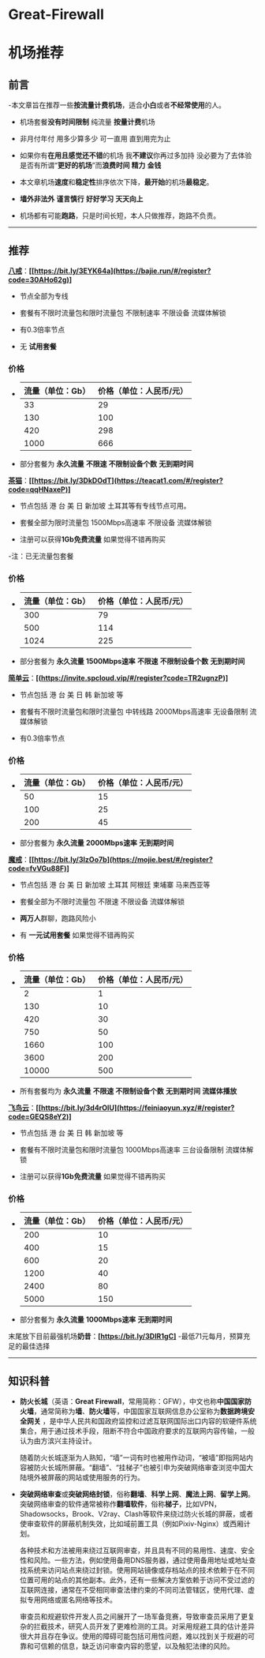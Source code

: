 # Great-Firewall
# 机场推荐

## 前言
-本文章旨在推荐一些**按流量计费机场**，适合**小白**或者**不经常使用**的人。

- 机场套餐**没有时间限制** 纯流量 **按量计费**机场 

- 非月付年付 用多少算多少 可一直用 直到用完为止

- 如果你有**在用且感觉还不错**的机场 我**不建议**你再过多加持 没必要为了去体验是否有所谓“**更好的机场**”而**浪费时间** **精力** **金钱**

- 本文章机场**速度**和**稳定性**排序依次下降，**最开始**的机场**最稳定**。

- **墙外非法外** **谨言慎行** **好好学习** **天天向上**

- 机场都有可能**跑路**，只是时间长短，本人只做推荐，跑路不负责。

------

## 推荐


**[八戒](https://bajie.run/#/register?code=30AHo62g)**：**[[https://bit.ly/3EYK64a](https://bajie.run/#/register?code=30AHo62g)]**

- 节点全部为专线

- 套餐有不限时流量包和限时流量包 不限制速率 不限设备 流媒体解锁 

- 有0.3倍率节点

- 无 **试用套餐** 



### 价格

- | 流量（单位：Gb） | 价格（单位：人民币/元） |
  | ---------------- | ---------------------- |
  | 33               | 29                     |
  | 130              | 100                    |
  | 420              | 298                    |
  | 1000             | 666                    |


- 部分套餐为 **永久流量** **不限速** **不限制设备个数** **无到期时间**








**[茶猫](https://teacat1.com/#/register?code=qqHNaxeP)**：**[[https://bit.ly/3DkDOdT](https://teacat1.com/#/register?code=qqHNaxeP)]**

- 节点包括 港 台 美 日 新加坡 土耳其等有专线节点可用。

- 套餐全部为限时流量包 1500Mbps高速率 不限设备 流媒体解锁

- 注册可以获得**1Gb免费流量** 如果觉得不错再购买

-注：已无流量包套餐


### 价格

- | 流量（单位：Gb） | 价格（单位：人民币/元）  |
  | ---------------- | ----------------------- |
  | 300              | 79                      |
  | 500              | 114                     |
  | 1024             | 225                     |

- 部分套餐为 **永久流量** **1500Mbps速率** **不限速** **不限制设备个数** **无到期时间**




**[简单云](https://invite.spcloud.vip/#/register?code=TR2ugnzP)**：**[(https://invite.spcloud.vip/#/register?code=TR2ugnzP)]**

- 节点包括 港 台 美 日 韩 新加坡 等

- 套餐有不限时流量包和限时流量包 中转线路 2000Mbps高速率 无设备限制 流媒体解锁 

- 有0.3倍率节点


### 价格

- | 流量（单位：Gb） | 价格（单位：人民币/元） |
  | ---------------- | ---------------------- |
  | 50               | 15                      |
  | 100              | 25                     |
  | 200              | 45                     |
  

- 部分套餐为 **永久流量** **2000Mbps速率**  **无到期时间**







**[魔戒](https://mojie.best/#/register?code=fvVGu88F)**：**[[https://bit.ly/3lzOo7b](https://mojie.best/#/register?code=fvVGu88F)]**

- 节点包括 港 台 美 日 新加坡 土耳其 阿根廷 柬埔寨 马来西亚等

- 套餐全部为不限时流量包 不限速 不限设备 流媒体解锁

- **两万人**群聊，跑路风险小

- 有 **一元试用套餐** 如果觉得不错再购买


### 价格

- | 流量（单位：Gb） | 价格（单位：人民币/元） |
  | ---------------- | ----------------------- |
  | 2                | 1                       |
  | 130              | 10                      | 
  | 420              | 30                      |
  | 750              | 50                      |
  | 1660             | 100                     |
  | 3600             | 200                     |
  | 10000            | 500                     |
  
- 所有套餐均为 **永久流量** **不限速** **不限制设备个数** **无到期时间** **流媒体播放**

**[飞鸟云](https://feiniaoyun.xyz/#/register?code=GEQS8eY2)**：**[[https://bit.ly/3d4rOlU](https://feiniaoyun.xyz/#/register?code=GEQS8eY2)]**

- 节点包括 港 台 美 日 韩 新加坡 等

- 套餐有不限时流量包和限时流量包 1000Mbps高速率 三台设备限制 流媒体解锁 

- 注册可以获得**1Gb免费流量** 如果觉得不错再购买


### 价格

- | 流量（单位：Gb） | 价格（单位：人民币/元） |
  | ---------------- | ---------------------- |
  | 200              | 10                     |
  | 400              | 15                     |
  | 600              | 20                     |
  | 1200             | 40                     |
  | 2400             | 80                     |
  | 5000             | 150                    |

- 部分套餐为 **永久流量** **1000Mbps速率**  **无到期时间**

末尾放下目前最强机场**奶昔**：**[https://bit.ly/3DIR1gC]**
-最低71元每月，预算充足的最佳选择



------

## 知识科普

- **防火长城**（英语：**Great Firewall**，常用简称：GFW），中文也称**中国国家防火墙**，通常简称为**墙**、**防火墙**等，中国国家互联网信息办公室称为**数据跨境安全网关** ，是中华人民共和国政府监控和过滤互联网国际出口内容的软硬件系统集合，用于通过技术手段，阻断不符合中国政府要求的互联网内容传输，一般认为由方滨兴主持设计。

  随着防火长城逐渐为人熟知，“墙”一词有时也被用作动词，“被墙”即指网站内容被防火长城所屏蔽。“翻墙”、“挂梯子”也被引申为突破网络审查浏览中国大陆境外被屏蔽的网站或使用服务的行为。

- **突破网络审查**或**突破网络封锁**，俗称**翻墙**、**科学上网**、**魔法上网**、**留学上网**。突破网络审查的软件通常被称作**翻墙软件**，俗称**梯子**，比如VPN，Shadowsocks，Brook、V2ray、Clash等软件来绕过防火长城的屏蔽，或者使审查软件的屏蔽机制失效，比如域前置工具（例如Pixiv-Nginx）或西厢计划。

  各种技术和方法被用来绕过互联网审查，并且具有不同的易用性、速度、安全性和风险。一些方法，例如使用备用DNS服务器，通过使用备用地址或地址查找系统来访问站点来绕过封锁。使用网站镜像或存档站点的技术依赖于在不同位置可用的站点的其他副本。此外，还有一些解决方案依赖于访问不受过滤的互联网连接，通常在不受相同审查法律约束的不同司法管辖区，使用代理、虚拟专用网络或匿名网络等技术。

  审查员和规避软件开发人员之间展开了一场军备竞赛，导致审查员采用了更复杂的拦截技术，研究人员开发了更难检测的工具。对采用规避工具的估计差异很大并且存在争议。使用的障碍可能包括可用性问题，难以找到关于规避的可靠和可信赖的信息，缺乏访问审查内容的愿望，以及触犯法律的风险。
